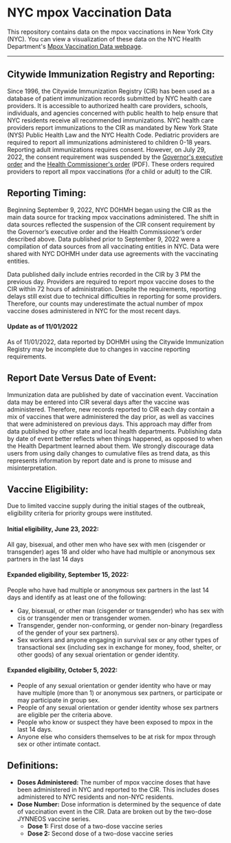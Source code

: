 # NYC mpox Vaccination Data
This repository contains data on the mpox vaccinations in New York City (NYC). You can view a visualization of these data on the NYC Health Department's [Mpox Vaccination Data webpage](https://www1.nyc.gov/site/doh/data/health-tools/monkeypox.page#vaccine).

***

## Citywide Immunization Registry and Reporting:
Since 1996, the Citywide Immunization Registry (CIR) has been used as a database of patient immunization records submitted by NYC health care providers. It is accessible to authorized health care providers, schools, individuals, and agencies concerned with public health to help ensure that NYC residents receive all recommended immunizations. NYC health care providers report immunizations to the CIR as mandated by New York State (NYS) Public Health Law and the NYC Health Code. Pediatric providers are required to report all immunizations administered to children 0-18 years. Reporting adult immunizations requires consent. However, on July 29, 2022, the consent requirement was suspended by the [Governor&apos;s executive order](https://www.governor.ny.gov/executive-order/no-20-declaring-disaster-state-new-york) and the [Health Commissioner&apos;s order](https://www1.nyc.gov/assets/doh/downloads/pdf/monkeypox/monkeypox-order-reporting-vaccination-information.pdf) (PDF). These orders required providers to report all mpox vaccinations (for a child or adult) to the CIR.

## Reporting Timing:
Beginning September 9, 2022, NYC DOHMH began using the CIR as the main data source for tracking mpox vaccinations administered. The shift in data sources reflected the suspension of the CIR consent requirement by the Governor’s executive order and the Health Commissioner’s order described above. Data published prior to September 9, 2022 were a compilation of data sources from all vaccinating entities in NYC. Data were shared with NYC DOHMH under data use agreements with the vaccinating entities.

Data published daily include entries recorded in the CIR by 3 PM the previous day. Providers are required to report mpox vaccine doses to the CIR within 72 hours of administration. Despite the requirements, reporting delays still exist due to technical difficulties in reporting for some providers. Therefore, our counts may underestimate the actual number of mpox vaccine doses administered in NYC for the most recent days.

#### Update as of 11/01/2022 
As of 11/01/2022, data reported by DOHMH using the Citywide Immunization Registry may be incomplete due to changes in vaccine reporting requirements. 

## Report Date Versus Date of Event:
Immunization data are published by date of vaccination event. Vaccination data may be entered into CIR several days after the vaccine was administered. Therefore, new records reported to CIR each day contain a mix of vaccines that were administered the day prior, as well as vaccines that were administered on previous days.
This approach may differ from data published by other state and local health departments. Publishing data by date of event better reflects when things happened, as opposed to when the Health Department learned about them. We strongly discourage data users from using daily changes to cumulative files as trend data, as this represents information by report date and is prone to misuse and misinterpretation.

## Vaccine Eligibility:
Due to limited vaccine supply during the initial stages of the outbreak, eligibility criteria for priority groups were instituted.
#### Initial eligibility, June 23, 2022: 
All gay, bisexual, and other men who have sex with men (cisgender or transgender) ages 18 and older who have had multiple or anonymous sex partners in the last 14 days
#### Expanded eligibility, September 15, 2022:
People who have had multiple or anonymous sex partners in the last 14 days and identify as at least one of the following:
- Gay, bisexual, or other man (cisgender or transgender) who has sex with cis or transgender men or transgender women. 
- Transgender, gender non-conforming, or gender non-binary (regardless of the gender of your sex partners). 
- Sex workers and anyone engaging in survival sex or any other types of transactional sex (including sex in exchange for money, food, shelter, or other goods) of any sexual orientation or gender identity. 

#### Expanded eligibility, October 5, 2022:
- People of any sexual orientation or gender identity who have or may have multiple (more than 1) or anonymous sex partners, or participate or may participate in group sex.
- People of any sexual orientation or gender identity whose sex partners are eligible per the criteria above.
- People who know or suspect they have been exposed to mpox in the last 14 days.
- Anyone else who considers themselves to be at risk for mpox through sex or other intimate contact.

## Definitions: 
- **Doses Administered:** The number of mpox vaccine doses that have been administered in NYC and reported to the CIR. This includes doses administered to NYC residents and non-NYC residents. 
- **Dose Number:** Dose information is determined by the sequence of date of vaccination event in the CIR. Data are broken out by the two-dose JYNNEOS vaccine series. 
  - **Dose 1:** First dose of a two-dose vaccine series
  - **Dose 2:** Second dose of a two-dose vaccine series 

